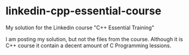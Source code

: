 # linkedin-cpp-essential-course
My solution for the Linkedin course "C++ Essential Training"


I am posting my solution, but not the files from the course.
Although it is C++ course it contain a decent amount of C Programming lessions.
